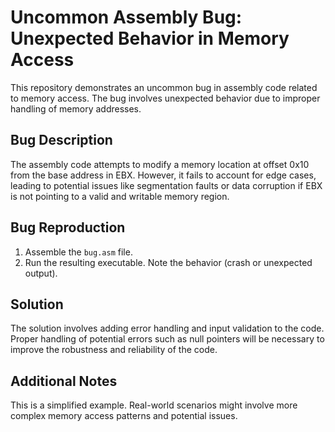 # Uncommon Assembly Bug: Unexpected Behavior in Memory Access

This repository demonstrates an uncommon bug in assembly code related to memory access. The bug involves unexpected behavior due to improper handling of memory addresses.

## Bug Description

The assembly code attempts to modify a memory location at offset 0x10 from the base address in EBX.  However, it fails to account for edge cases, leading to potential issues like segmentation faults or data corruption if EBX is not pointing to a valid and writable memory region.

## Bug Reproduction

1. Assemble the `bug.asm` file. 
2. Run the resulting executable. Note the behavior (crash or unexpected output).

## Solution

The solution involves adding error handling and input validation to the code. Proper handling of potential errors such as null pointers will be necessary to improve the robustness and reliability of the code.

## Additional Notes

This is a simplified example. Real-world scenarios might involve more complex memory access patterns and potential issues.